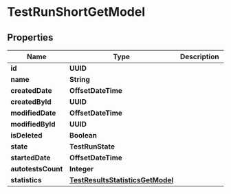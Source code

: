 

# TestRunShortGetModel


## Properties

| Name | Type | Description | Notes |
|------------ | ------------- | ------------- | -------------|
|**id** | **UUID** |  |  [optional] |
|**name** | **String** |  |  [optional] |
|**createdDate** | **OffsetDateTime** |  |  [optional] |
|**createdById** | **UUID** |  |  [optional] |
|**modifiedDate** | **OffsetDateTime** |  |  [optional] |
|**modifiedById** | **UUID** |  |  [optional] |
|**isDeleted** | **Boolean** |  |  [optional] |
|**state** | **TestRunState** |  |  [optional] |
|**startedDate** | **OffsetDateTime** |  |  [optional] |
|**autotestsCount** | **Integer** |  |  [optional] |
|**statistics** | [**TestResultsStatisticsGetModel**](TestResultsStatisticsGetModel.md) |  |  [optional] |



